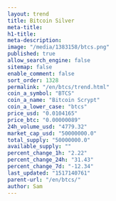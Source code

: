 ```yaml
---
layout: trend
title: Bitcoin Silver
meta-title: 
h1-title: 
meta-description: 
image: "/media/1383158/btcs.png"
published: true
allow_search_engine: false
sitemap: false
enable_comment: false
sort_order: 1328
permalink: "/en/btcs/trend.html"
coin_a_symbol: "BTCS"
coin_a_name: "Bitcoin Scrypt"
coin_a_lower_case: "btcs"
price_usd: "0.0104165"
price_btc: "0.00000089"
24h_volume_usd: "4779.32"
market_cap_usd: "50000000.0"
total_supply: "50000000.0"
available_supply: ""
percent_change_1h: "2.22"
percent_change_24h: "31.43"
percent_change_7d: "-12.34"
last_updated: "1517140761"
parent-url: "/en/btcs/"
author: Sam
---
```


